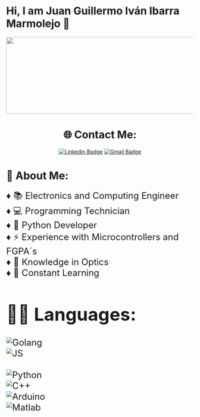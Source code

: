 # Hi, I am Juan Guillermo Iván Ibarra Marmolejo 👋

<p align="center">
  <img width="1024" height="206" src="https://i.ibb.co/S6d78wS/Guillermo-Ibarra-27-5-2024.png">
</p>

<div align="center">

# 🌐 Contact Me: 
[![Linkedin Badge](https://img.shields.io/badge/-Profile-blue?style=flat-square&logo=Linkedin&logoColor=white&link=https://www.linkedin.com/in/guillermo-iván-shy//)](https://www.linkedin.com/in/guillermo-iván-shy)
[![Gmail Badge](https://img.shields.io/badge/-Mail-c14438?style=flat-square&logo=Gmail&logoColor=white&link=mailto:ivan.shy2001@gmail.com)](mailto:ivan.shy2001@gmail.com) 

</div>

# 🧐 **About Me**: 

<font size = 5> ♦ 📚  Electronics and Computing Engineer </font>
<br>
<font size = 5> ♦ 💻  Programming Technician </font>
<br>
<font size = 5> ♦ 🐍  Python Developer </font>
<br>
<font size = 5> ♦ ⚡  Experience with Microcontrollers and FGPA´s </font>
<br>
<font size = 5> ♦ 👀  Knowledge in Optics </font>
<br>
<font size = 5> ♦ 🤯 <font size = 5> Constant Learning  </font>
</p>


# 👩‍💻 **Languages**:
  
  ![Golang](https://img.shields.io/badge/Go-beginnner-blue?style=for-the-badge&logo=go&logoColor=white)
  <br>
  ![JS](https://img.shields.io/badge/JavaScript-beginnner-blue?style=for-the-badge&logo=javascript&logoColor=white)
  <br>
  <br>
  ![Python](https://img.shields.io/badge/Python-intermediate-%2314354C?style=for-the-badge&logo=python&logoColor=white)
  <br>
  ![C++](https://img.shields.io/badge/C++-intermediate-%2314354C?style=for-the-badge&logo=c&logoColor=white)
  <br>
  ![Arduino](https://img.shields.io/badge/Arduino-intermediate-%2314354C?style=for-the-badge&logo=arduino&logoColor=white)
  <br>
  ![Matlab](https://img.shields.io/badge/MatLab-intermediate-%2314354C?style=for-the-badge&logo=matlab&logoColor=white)
